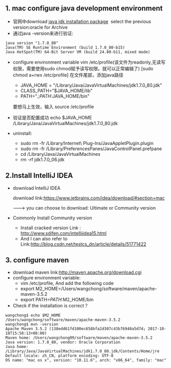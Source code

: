 ## 1. mac configure java development environment
* 官网中download [java jdk installation package](http://www.oracle.com/technetwork/java/javase/archive-139210.html)
  select the previous version:oracle for Archive
* 通过java -version来进行验证:
 ```
 java version "1.7.0_80"
 Java(TM) SE Runtime Environment (build 1.7.0_80-b15)
 Java HotSpot(TM) 64-Bit Server VM (build 24.80-b11, mixed mode)
 ```
* configure environment variable
  vim /etc/profile(该文件为readonly,无读写权限，需要使用sudo chmod赋予读写权限。就可以正常编辑了)
  [sudo chmod a+rwx /etc/profile]
  在文件尾部，添加java路径
     * JAVA_HOME = "/Library/Java/JavaVirtualMachines/jdk1.7.0_80.jdk"
     * CLASS_PATH="$JAVA_HOME/lib"
     * PATH=".;$PATH:$JAVA_HOME/bin"
     
  要想马上生效，输入 source /etc/profile
* 验证是否配置成功
  echo $JAVA_HOME
  /Library/Java/JavaVirtualMachines/jdk1.7.0_80.jdk

* uninstall:
    * sudo rm -fr /Library/Internet\ Plug-Ins/JavaAppletPlugin.plugin
    * sudo rm -fr /Library/PreferencesPanes/JavaControlPanel.prefpane
    * cd /Library/Java/JavaVirtualMachines
    * rm -rf jdk1.7.0_06.jdk
    
 ## 2.Install IntelliJ IDEA
* download IntelliJ IDEA
 
  download link:https://www.jetbrains.com/idea/download/#section=mac
 
  ---> you can choose to download: Ultimate or Community version
* Commonly Install Community version

     * Install cracked version Link : http://www.sdifen.com/intellijidea15.html
  
     * And I can also refer to Link:http://blog.csdn.net/testcs_dn/article/details/51771422
## 3. configure maven
* download maven link:http://maven.apache.org/download.cgi
* configure environment variable:
     * vim /etc/profile, And add the following code
     * export M2_HOME=/Users/wangchong/software/maven/apache-maven-3.5.2
     * export PATH=$PATH:$M2_HOME/bin
* Check if the installation is correct？
```
wangchong$ echo $M2_HOME
/Users/wangchong/software/maven/apache-maven-3.5.2
wangchong$ mvn -version
Apache Maven 3.5.2 (138edd61fd100ec658bfa2d307c43b76940a5d7d; 2017-10-18T15:58:13+08:00)
Maven home: /Users/wangchong09/software/maven/apache-maven-3.5.2
Java version: 1.7.0_80, vendor: Oracle Corporation
Java home: /Library/Java/JavaVirtualMachines/jdk1.7.0_80.jdk/Contents/Home/jre
Default locale: zh_CN, platform encoding: UTF-8
OS name: "mac os x", version: "10.11.6", arch: "x86_64", family: "mac"
```
